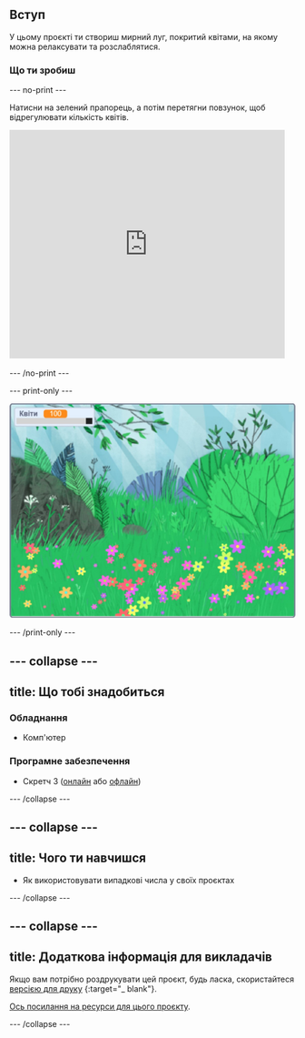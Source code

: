 ## Вступ

У цьому проєкті ти створиш мирний луг, покритий квітами, на якому можна релаксувати та розслаблятися.

### Що ти зробиш

--- no-print ---

Натисни на зелений прапорець, а потім перетягни повзунок, щоб відрегулювати кількість квітів.

<div>
<iframe src="https://scratch.mit.edu/projects/392040712/embed" allowtransparency="true" width="485" height="402" frameborder="0" scrolling="no" allowfullscreen></iframe>
</div>

--- /no-print ---

--- print-only ---

![Завершений проєкт](images/banner.png)

--- /print-only ---

--- collapse ---
---
title: Що тобі знадобиться
---

### Обладнання

- Комп'ютер

### Програмне забезпечення

+ Скретч 3 ([онлайн](http://rpf.io/scratchon) або [офлайн](http://rpf.io/scratchoff))

--- /collapse ---

--- collapse ---
---
title: Чого ти навчишся
---

- Як використовувати випадкові числа у своїх проєктах

--- /collapse ---

--- collapse ---
---
title: Додаткова інформація для викладачів
---

Якщо вам потрібно роздрукувати цей проєкт, будь ласка, скористайтеся [версією для друку](https://projects.raspberrypi.org/en/projects/mindful-meadow/print) {:target="_ blank"}.

[Ось посилання на ресурси для цього проєкту](http://rpf.io/p/en/mindful-meadow-get).

--- /collapse ---
